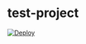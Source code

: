 # test-project

<a href="https://heroku.com/deploy?template=https://github.com/swethanaretla/test-project/test_project">
  <img src="https://www.herokucdn.com/deploy/button.svg" alt="Deploy">
</a>
